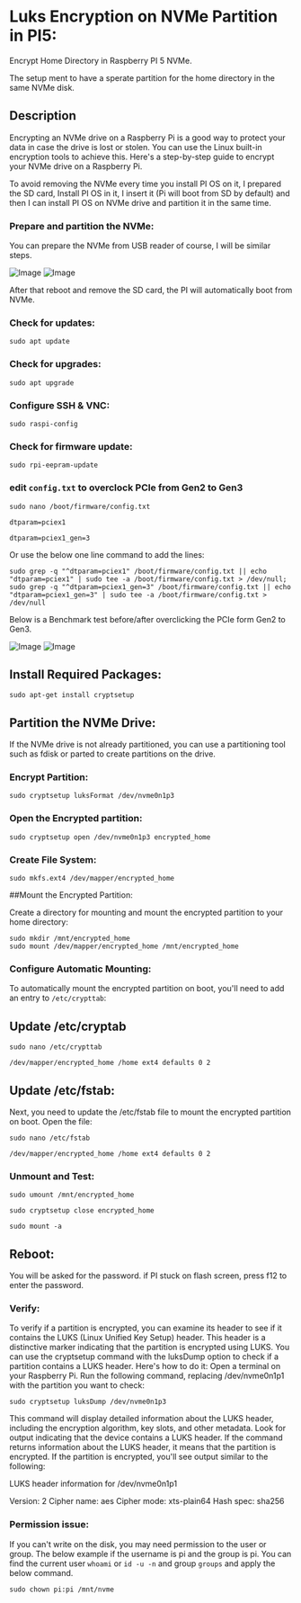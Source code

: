 # Luks Encryption on NVMe Partition in PI5:

Encrypt Home Directory in Raspberry PI 5 NVMe.

The setup ment to have a sperate partition for the home directory in the same NVMe disk. 

## Description

Encrypting an NVMe drive on a Raspberry Pi is a good way to protect your data in case the drive is lost or stolen. You can use the Linux built-in encryption tools to achieve this. Here's a step-by-step guide to encrypt your NVMe drive on a Raspberry Pi.

To avoid removing the NVMe every time you install PI OS on it, I prepared the SD card, Install PI OS in it, I insert it (Pi will boot from SD by default) and then I can install PI OS on NVMe drive and partition it in the same time.

### Prepare and partition the NVMe:

You can prepare the NVMe from USB reader of course, I will be similar steps.

![Image](image1.png)
![Image](image2.png)

After that reboot and remove the SD card, the PI will automatically boot from NVMe.

### Check for updates:
```
sudo apt update
```

### Check for upgrades:
```
sudo apt upgrade
```

### Configure SSH & VNC:
```
sudo raspi-config
```

### Check for firmware update:
```
sudo rpi-eepram-update
```

### edit `config.txt` to overclock PCIe from Gen2 to Gen3

```
sudo nano /boot/firmware/config.txt
```

`dtparam=pciex1`

`dtparam=pciex1_gen=3`

Or use the below one line command to add the lines:

```
sudo grep -q "^dtparam=pciex1" /boot/firmware/config.txt || echo "dtparam=pciex1" | sudo tee -a /boot/firmware/config.txt > /dev/null; sudo grep -q "^dtparam=pciex1_gen=3" /boot/firmware/config.txt || echo "dtparam=pciex1_gen=3" | sudo tee -a /boot/firmware/config.txt > /dev/null
```

Below is a Benchmark test before/after overclicking the PCIe form Gen2 to Gen3.

![Image](image3.png)
![Image](image4.png)

## Install Required Packages:
```
sudo apt-get install cryptsetup
```

## Partition the NVMe Drive: 
If the NVMe drive is not already partitioned, you can use a partitioning tool such as fdisk or parted to create partitions on the drive.

### Encrypt Partition:

```
sudo cryptsetup luksFormat /dev/nvme0n1p3
```


### Open the Encrypted partition:
```
sudo cryptsetup open /dev/nvme0n1p3 encrypted_home
```

### Create File System:
```
sudo mkfs.ext4 /dev/mapper/encrypted_home
```

##Mount the Encrypted Partition:

Create a directory for mounting and mount the encrypted partition to your home directory:
```
sudo mkdir /mnt/encrypted_home
sudo mount /dev/mapper/encrypted_home /mnt/encrypted_home

```

### Configure Automatic Mounting:

To automatically mount the encrypted partition on boot, you'll need to add an entry to `/etc/crypttab`:

## Update /etc/cryptab
```
sudo nano /etc/crypttab
```
```
/dev/mapper/encrypted_home /home ext4 defaults 0 2
```

## Update /etc/fstab:
Next, you need to update the /etc/fstab file to mount the encrypted partition on boot. Open the file:
```
sudo nano /etc/fstab
```
```
/dev/mapper/encrypted_home /home ext4 defaults 0 2
```

### Unmount and Test:
```
sudo umount /mnt/encrypted_home
```
```
sudo cryptsetup close encrypted_home
```
```
sudo mount -a
```

## Reboot:

You will be asked for the password. if PI stuck on flash screen, press f12 to enter the password.

### Verify:

To verify if a partition is encrypted, you can examine its header to see if it contains the LUKS (Linux Unified Key Setup) header. This header is a distinctive marker indicating that the partition is encrypted using LUKS.
You can use the cryptsetup command with the luksDump option to check if a partition contains a LUKS header. Here's how to do it:
Open a terminal on your Raspberry Pi.
Run the following command, replacing /dev/nvme0n1p1 with the partition you want to check:

```
sudo cryptsetup luksDump /dev/nvme0n1p3
```

This command will display detailed information about the LUKS header, including the encryption algorithm, key slots, and other metadata.
Look for output indicating that the device contains a LUKS header. If the command returns information about the LUKS header, it means that the partition is encrypted.
If the partition is encrypted, you'll see output similar to the following:

LUKS header information for /dev/nvme0n1p1

Version:        2
Cipher name:    aes
Cipher mode:    xts-plain64
Hash spec:      sha256


### Permission issue:

If you can't write on the disk, you may need permission to the user or group. The below example if the username is pi and the group is pi.
You can find the current user `whoami` or `id -u -n` and group `groups` and apply the below command.

```
sudo chown pi:pi /mnt/nvme
```


